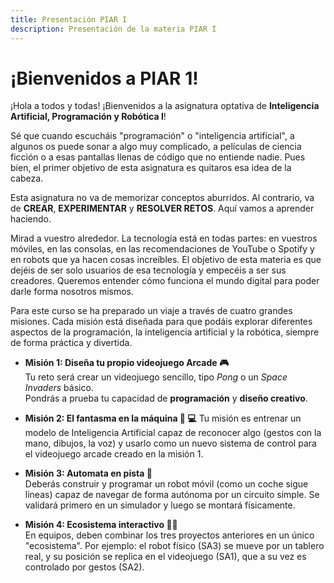 ```yaml
---
title: Presentación PIAR I
description: Presentación de la materia PIAR I
---
```

# ¡Bienvenidos a PIAR 1!

¡Hola a todos y todas! ¡Bienvenidos a la asignatura optativa de **Inteligencia Artificial, Programación y Robótica I**!

Sé que cuando escucháis "programación" o "inteligencia artificial", a algunos os puede sonar a algo muy complicado, a películas de ciencia ficción o a esas pantallas llenas de código que no entiende nadie. Pues bien, el primer objetivo de esta asignatura es quitaros esa idea de la cabeza. 

Esta asignatura no va de memorizar conceptos aburridos. Al contrario, va de **CREAR**, **EXPERIMENTAR** y **RESOLVER RETOS**. Aquí vamos a aprender haciendo.

Mirad a vuestro alrededor. La tecnología está en todas partes: en vuestros móviles, en las consolas, en las recomendaciones de YouTube o Spotify y en robots que ya hacen cosas increíbles.  El objetivo de esta materia es que dejéis de ser solo usuarios de esa tecnología y empecéis a ser sus creadores. Queremos entender cómo funciona el mundo digital para poder darle forma nosotros mismos.

Para este curso se ha preparado un viaje a través de cuatro grandes misiones. Cada misión está diseñada para que podáis explorar diferentes aspectos de la programación, la inteligencia artificial y la robótica, siempre de forma práctica y divertida.

- **Misión 1: Diseña tu propio videojuego Arcade 🎮**  
  Tu reto será crear un videojuego sencillo, tipo *Pong* o un *Space Invaders* básico.  
  Pondrás a prueba tu capacidad de **programación** y **diseño creativo**.  

- **Misión 2: El fantasma en la máquina 👻 💻**
  Tu misión es entrenar un modelo de Inteligencia Artificial capaz de reconocer algo (gestos con la mano, dibujos, la voz) y usarlo como un nuevo sistema de control para el videojuego arcade creado en la misión 1.

- **Misión 3: Automata en pista 🚗**  
  Deberás construir y programar un robot móvil (como un coche sigue líneas) capaz de navegar de forma autónoma por un circuito simple. Se validará primero en un simulador y luego se montará físicamente.

- **Misión 4: Ecosistema interactivo 🧠🤖**  
  En equipos, deben combinar los tres proyectos anteriores en un único "ecosistema". Por ejemplo: el robot físico (SA3) se mueve por un tablero real, y su posición se replica en el videojuego (SA1), que a su vez es controlado por gestos (SA2).  
